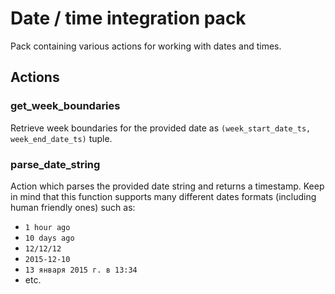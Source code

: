 # Date / time integration pack

Pack containing various actions for working with dates and times.

## Actions

### get_week_boundaries

Retrieve week boundaries for the provided date as `(week_start_date_ts,
week_end_date_ts)` tuple.

### parse_date_string

Action which parses the provided date string and returns a timestamp. Keep in
mind that this function supports many different dates formats (including human
friendly ones) such as:

* `1 hour ago`
* `10 days ago`
* `12/12/12`
* `2015-12-10`
* `13 января 2015 г. в 13:34`
* etc.
